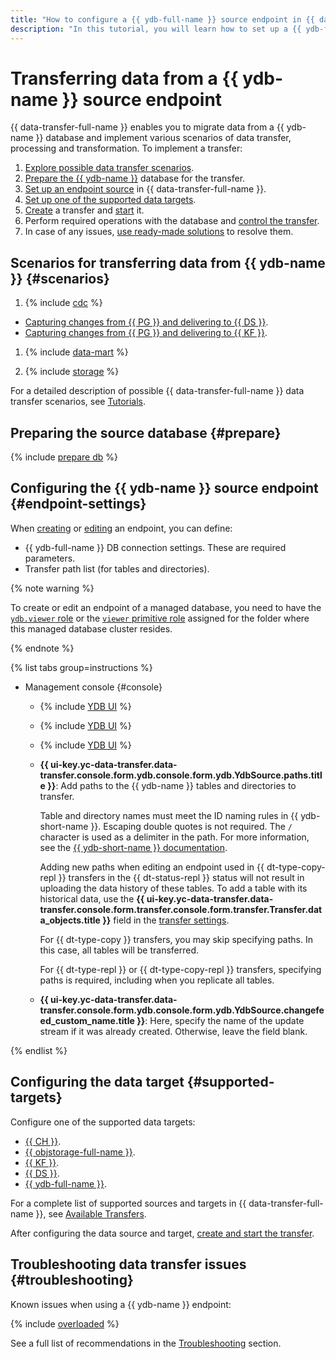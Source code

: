 ```yaml
---
title: "How to configure a {{ ydb-full-name }} source endpoint in {{ data-transfer-full-name }}"
description: "In this tutorial, you will learn how to set up a {{ ydb-full-name }} source endpoint when creating or updating it in {{ data-transfer-full-name }}."
---
```


# Transferring data from a {{ ydb-name }} source endpoint

{{ data-transfer-full-name }} enables you to migrate data from a {{ ydb-name }} database and implement various scenarios of data transfer, processing and transformation. To implement a transfer:

1. [Explore possible data transfer scenarios](#scenarios).
1. [Prepare the {{ ydb-name }}](#prepare) database for the transfer.
1. [Set up an endpoint source](#endpoint-settings) in {{ data-transfer-full-name }}.
1. [Set up one of the supported data targets](#supported-targets).
1. [Create](../../transfer.md#create) a transfer and [start](../../transfer.md#activate) it.
1. Perform required operations with the database and [control the transfer](../../monitoring.md).
1. In case of any issues, [use ready-made solutions](#troubleshooting) to resolve them.

## Scenarios for transferring data from {{ ydb-name }} {#scenarios}

1. {% include [cdc](../../../../_includes/data-transfer/scenario-captions/cdc.md) %}

* [Capturing changes from {{ PG }} and delivering to {{ DS }}](../../../tutorials/ydb-to-yds.md).
* [Capturing changes from {{ PG }} and delivering to {{ KF }}](../../../tutorials/cdc-ydb.md).

1. {% include [data-mart](../../../../_includes/data-transfer/scenario-captions/data-mart.md) %}

1. {% include [storage](../../../../_includes/data-transfer/scenario-captions/storage.md) %}

For a detailed description of possible {{ data-transfer-full-name }} data transfer scenarios, see [Tutorials](../../../tutorials/index.md).

## Preparing the source database {#prepare}

{% include [prepare db](../../../../_includes/data-transfer/endpoints/sources/ydb-prepare.md) %}

## Configuring the {{ ydb-name }} source endpoint {#endpoint-settings}

When [creating](../index.md#create) or [editing](../index.md#update) an endpoint, you can define:
* {{ ydb-full-name }} DB connection settings. These are required parameters.
* Transfer path list (for tables and directories).


{% note warning %}

To create or edit an endpoint of a managed database, you need to have the [`ydb.viewer` role](../../../../ydb/security/index.md#ydb-viewer) or the [`viewer` primitive role](../../../../iam/roles-reference.md#viewer) assigned for the folder where this managed database cluster resides.

{% endnote %}


{% list tabs group=instructions %}

- Management console {#console}

  * {% include [YDB UI](../../../../_includes/data-transfer/fields/ydb/ui/database-name.md) %}


  * {% include [YDB UI](../../../../_includes/data-transfer/fields/ydb/ui/service-account.md) %}

  * {% include [YDB UI](../../../../_includes/data-transfer/fields/ydb/ui/security-groups.md) %}


  * **{{ ui-key.yc-data-transfer.data-transfer.console.form.ydb.console.form.ydb.YdbSource.paths.title }}**: Add paths to the {{ ydb-name }} tables and directories to transfer.

    Table and directory names must meet the ID naming rules in {{ ydb-short-name }}. Escaping double quotes is not required. The `/` character is used as a delimiter in the path. For more information, see the [{{ ydb-short-name }} documentation](https://ydb.tech/docs/ru/concepts/connect#database).

    Adding new paths when editing an endpoint used in {{ dt-type-copy-repl }} transfers in the {{ dt-status-repl }} status will not result in uploading the data history of these tables. To add a table with its historical data, use the **{{ ui-key.yc-data-transfer.data-transfer.console.form.transfer.console.form.transfer.Transfer.data_objects.title }}** field in the [transfer settings](../../transfer.md#update).

    For {{ dt-type-copy }} transfers, you may skip specifying paths. In this case, all tables will be transferred.

    For {{ dt-type-repl }} or {{ dt-type-copy-repl }} transfers, specifying paths is required, including when you replicate all tables.

  * **{{ ui-key.yc-data-transfer.data-transfer.console.form.ydb.console.form.ydb.YdbSource.changefeed_custom_name.title }}**: Here, specify the name of the update stream if it was already created. Otherwise, leave the field blank.

{% endlist %}


## Configuring the data target {#supported-targets}

Configure one of the supported data targets:

* [{{ CH }}](../target/clickhouse.md).
* [{{ objstorage-full-name }}](../target/object-storage.md).
* [{{ KF }}](../target/kafka.md).
* [{{ DS }}](../target/data-streams.md).
* [{{ ydb-full-name }}](../target/yandex-database.md).

For a complete list of supported sources and targets in {{ data-transfer-full-name }}, see [Available Transfers](../../../transfer-matrix.md).

After configuring the data source and target, [create and start the transfer](../../transfer.md#create).

## Troubleshooting data transfer issues {#troubleshooting}

Known issues when using a {{ ydb-name }} endpoint:

{% include [overloaded](../../../../_includes/data-transfer/troubles/overloaded.md) %}

See a full list of recommendations in the [Troubleshooting](../../../troubleshooting/index.md) section.
